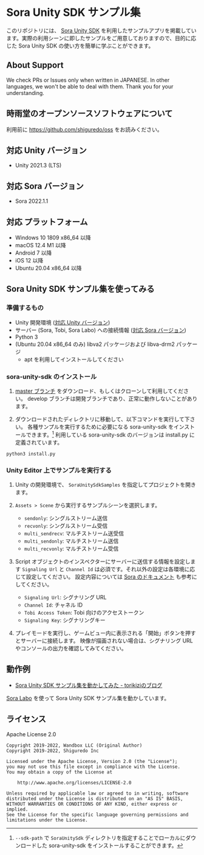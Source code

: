 # Sora Unity SDK サンプル集

このリポジトリには、 [Sora Unity SDK](https://github.com/shiguredo/sora-unity-sdk) を利用したサンプルアプリを掲載しています。実際の利用シーンに即したサンプルをご用意しておりますので、目的に応じた Sora Unity SDK の使い方を簡単に学ぶことができます。

## About Support

We check PRs or Issues only when written in JAPANESE.
In other languages, we won't be able to deal with them. Thank you for your understanding.

## 時雨堂のオープンソースソフトウェアについて

利用前に https://github.com/shiguredo/oss をお読みください。

## 対応 Unity バージョン

- Unity 2021.3 (LTS)

## 対応 Sora バージョン

- Sora 2022.1.1

## 対応 プラットフォーム

- Windows 10 1809 x86_64 以降
- macOS 12.4 M1 以降
- Android 7 以降
- iOS 12 以降
- Ubuntu 20.04 x86_64 以降

## Sora Unity SDK サンプル集を使ってみる

### 準備するもの

- Unity 開発環境 ([対応 Unity バージョン](#対応-unity-バージョン))
- サーバー (Sora, Tobi, Sora Labo) への接続情報  ([対応 Sora バージョン](#対応-sora-バージョン))
- Python 3
- (Ubuntu 20.04 x86_64 のみ) libva2 パッケージおよび libva-drm2 パッケージ
    - apt を利用してインストールしてください

### sora-unity-sdk のインストール

1. [master ブランチ](https://github.com/shiguredo/sora-unity-sdk-samples/tree/master) をダウンロード、もしくはクローンして利用してください。
    develop ブランチは開発ブランチであり、正常に動作しないことがあります。

2. ダウンロードされたディレクトリに移動して、以下コマンドを実行して下さい。
    各種サンプルを実行するために必要になる sora-unity-sdk をインストールできます。[^1] 利用している sora-unity-sdk のバージョンは install.py に定義されています。

```
python3 install.py
```

[^1]: `--sdk-path` で `SoraUnitySdk` ディレクトリを指定することでローカルにダウンロードした sora-unity-sdk をインストールすることができます。

### Unity Editor 上でサンプルを実行する

1. Unity の開発環境で、 `SoraUnitySdkSamples` を指定してプロジェクトを開きます。

2. `Assets > Scene` から実行するサンプルシーンを選択します。

    - `sendonly`: シングルストリーム送信
    - `recvonly`: シングルストリーム受信
    - `multi_sendrecv`: マルチストリーム送受信
    - `multi_sendonly`: マルチストリーム送信
    - `multi_recvonly`: マルチストリーム受信

3. Script オブジェクトのインスペクターにサーバーに送信する情報を設定します
    `Signaling Url` と `Channel Id` は必須です。それ以外の設定は各環境に応じて設定してください。
    設定内容については [Sora のドキュメント](https://sora-doc.shiguredo.jp/SIGNALING) も参考にしてください。

    - `Signaling Url`: シグナリング URL
    - `Channel Id`: チャネル ID
    - `Tobi Access Token`: Tobi 向けのアクセストークン
    - `Signaling Key`: シグナリングキー

4. プレイモードを実行し、ゲームビュー内に表示される「開始」ボタンを押すとサーバーに接続します。
    映像が描画されない場合は、シグナリング URL やコンソールの出力を確認してみてください。

## 動作例

- [Sora Unity SDK サンプル集を動かしてみた - torikiziのブログ](https://torikizi.hatenablog.jp/entry/2019/12/03/101411)

[Sora Labo](https://sora-labo.shiguredo.jp/) を使って Sora Unity SDK サンプル集を動かしています。

## ライセンス

Apache License 2.0

```
Copyright 2019-2022, Wandbox LLC (Original Author)
Copyright 2019-2022, Shiguredo Inc

Licensed under the Apache License, Version 2.0 (the "License");
you may not use this file except in compliance with the License.
You may obtain a copy of the License at

    http://www.apache.org/licenses/LICENSE-2.0

Unless required by applicable law or agreed to in writing, software
distributed under the License is distributed on an "AS IS" BASIS,
WITHOUT WARRANTIES OR CONDITIONS OF ANY KIND, either express or implied.
See the License for the specific language governing permissions and
limitations under the License.
```

